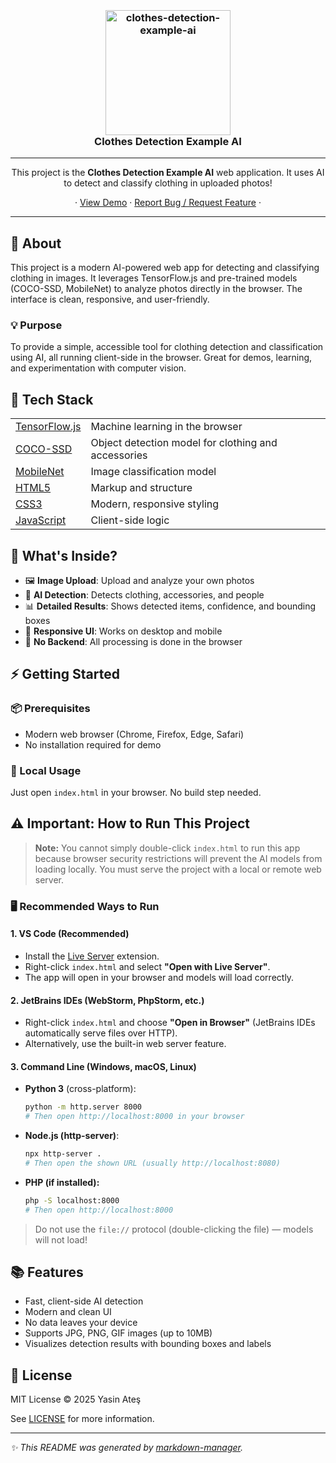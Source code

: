 <h3 align="center">
  <br />
  <a href="https://github.com/yasinatesim/clothes-detection-example-ai"><img src="https://yasinates.com/clothes-detection-example-ai.png" alt="clothes-detection-example-ai" width="200" /></a>
  <br />
  Clothes Detection Example AI
  <br />
</h3>

<hr />

<p align="center">This project is the <b>Clothes Detection Example AI</b> web application. It uses AI to detect and classify clothing in uploaded photos!</p>

<p align="center">
  · <a href="https://clothes-detection-example-ai.yasinates.com">View Demo</a> ·
  <a href="https://github.com/yasinatesim/clothes-detection-example-ai/issues">Report Bug / Request Feature</a> ·
</p>

---

## 📖 About

This project is a modern AI-powered web app for detecting and classifying clothing in images. It leverages TensorFlow.js and pre-trained models (COCO-SSD, MobileNet) to analyze photos directly in the browser. The interface is clean, responsive, and user-friendly.

### 💡 Purpose

To provide a simple, accessible tool for clothing detection and classification using AI, all running client-side in the browser. Great for demos, learning, and experimentation with computer vision.

## 🚀 Tech Stack

<table>
<tr>
  <td><a href="https://www.tensorflow.org/js">TensorFlow.js</a></td>
  <td>Machine learning in the browser</td>
</tr>
<tr>
  <td><a href="https://github.com/tensorflow/tfjs-models/tree/master/coco-ssd">COCO-SSD</a></td>
  <td>Object detection model for clothing and accessories</td>
</tr>
<tr>
  <td><a href="https://github.com/tensorflow/tfjs-models/tree/master/mobilenet">MobileNet</a></td>
  <td>Image classification model</td>
</tr>
<tr>
  <td><a href="https://developer.mozilla.org/en-US/docs/Web/HTML">HTML5</a></td>
  <td>Markup and structure</td>
</tr>
<tr>
  <td><a href="https://developer.mozilla.org/en-US/docs/Web/CSS">CSS3</a></td>
  <td>Modern, responsive styling</td>
</tr>
<tr>
  <td><a href="https://developer.mozilla.org/en-US/docs/Web/JavaScript">JavaScript</a></td>
  <td>Client-side logic</td>
</tr>
</table>

## 🧐 What's Inside?

- 🖼️ **Image Upload**: Upload and analyze your own photos
- 🤖 **AI Detection**: Detects clothing, accessories, and people
- 📊 **Detailed Results**: Shows detected items, confidence, and bounding boxes
- 📱 **Responsive UI**: Works on desktop and mobile
- 📝 **No Backend**: All processing is done in the browser

## ⚡️ Getting Started

### 📦 Prerequisites

- Modern web browser (Chrome, Firefox, Edge, Safari)
- No installation required for demo

### 🚀 Local Usage

Just open `index.html` in your browser. No build step needed.

## ⚠️ Important: How to Run This Project

> **Note:** You cannot simply double-click `index.html` to run this app because browser security restrictions will prevent the AI models from loading locally. You must serve the project with a local or remote web server.

### 🖥️ Recommended Ways to Run

#### 1. VS Code (Recommended)
- Install the [Live Server](https://marketplace.visualstudio.com/items?itemName=ritwickdey.LiveServer) extension.
- Right-click `index.html` and select **"Open with Live Server"**.
- The app will open in your browser and models will load correctly.

#### 2. JetBrains IDEs (WebStorm, PhpStorm, etc.)
- Right-click `index.html` and choose **"Open in Browser"** (JetBrains IDEs automatically serve files over HTTP).
- Alternatively, use the built-in web server feature.

#### 3. Command Line (Windows, macOS, Linux)
- **Python 3** (cross-platform):
  ```sh
  python -m http.server 8000
  # Then open http://localhost:8000 in your browser
  ```
- **Node.js (http-server)**:
  ```sh
  npx http-server .
  # Then open the shown URL (usually http://localhost:8080)
  ```
- **PHP (if installed):**
  ```sh
  php -S localhost:8000
  # Then open http://localhost:8000
  ```

> Do not use the `file://` protocol (double-clicking the file) — models will not load!

## 📚 Features

- Fast, client-side AI detection
- Modern and clean UI
- No data leaves your device
- Supports JPG, PNG, GIF images (up to 10MB)
- Visualizes detection results with bounding boxes and labels

## 🔑 License

MIT License © 2025 Yasin Ateş

See [LICENSE](./LICENSE) for more information.

---

_✨ This README was generated by [markdown-manager](https://github.com/yasinatesim/markdown-manager)._

